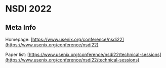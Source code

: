 # NSDI 2022

## Meta Info

Homepage: [https://www.usenix.org/conference/nsdi22](https://www.usenix.org/conference/nsdi22)

Paper list: [https://www.usenix.org/conference/nsdi22/technical-sessions](https://www.usenix.org/conference/nsdi22/technical-sessions)
